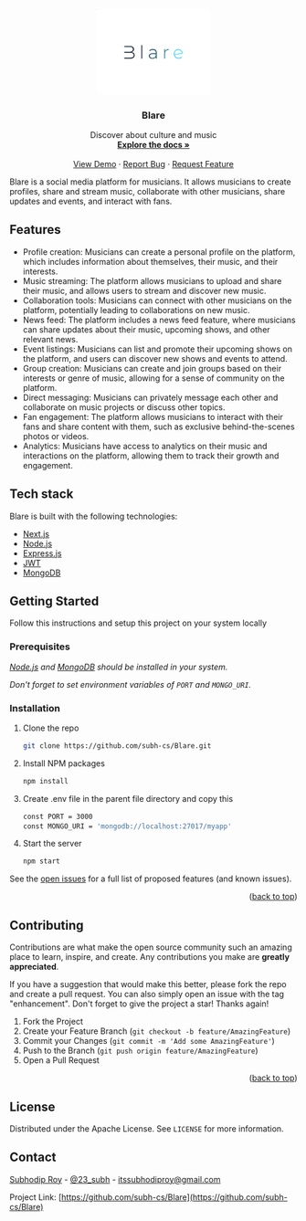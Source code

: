 <!-- PROJECT LOGO -->
<br />
<div align="center">
  <a href="https://github.com//subh-cs/Blare">
    <img src="/assets/BlareLogo.png" alt="Logo" width="200">
  </a>

<h3 align="center">Blare</h3>

  <p align="center">
    Discover about culture and music
    <br />
    <a href="https://github.com/subh-cs/Blare"><strong>Explore the docs »</strong></a>
    <br />
    <br />
    <a href="https://subh-ace-it.herokuapp.com">View Demo</a>
    ·
    <a href="https://github.com/subh-cs/Blare/issues">Report Bug</a>
    ·
    <a href="https://github.com/subh-cs/Blare/issues">Request Feature</a>
  </p>
</div>

Blare is a social media platform for musicians. It allows musicians to create profiles, share and stream music, collaborate with other musicians, share updates and events, and interact with fans.

## Features

- Profile creation: Musicians can create a personal profile on the platform, which includes information about themselves, their music, and their interests.
- Music streaming: The platform allows musicians to upload and share their music, and allows users to stream and discover new music.
- Collaboration tools: Musicians can connect with other musicians on the platform, potentially leading to collaborations on new music.
- News feed: The platform includes a news feed feature, where musicians can share updates about their music, upcoming shows, and other relevant news.
- Event listings: Musicians can list and promote their upcoming shows on the platform, and users can discover new shows and events to attend.
- Group creation: Musicians can create and join groups based on their interests or genre of music, allowing for a sense of community on the platform.
- Direct messaging: Musicians can privately message each other and collaborate on music projects or discuss other topics.
- Fan engagement: The platform allows musicians to interact with their fans and share content with them, such as exclusive behind-the-scenes photos or videos.
- Analytics: Musicians have access to analytics on their music and interactions on the platform, allowing them to track their growth and engagement.

## Tech stack

Blare is built with the following technologies:

- [Next.js](https://nextjs.org/)
- [Node.js](https://nodejs.org/)
- [Express.js](https://expressjs.com/)
- [JWT](https://jwt.io/)
- [MongoDB](https://www.mongodb.com/)


<!-- GETTING STARTED -->
## Getting Started

Follow this instructions and setup this project on your system locally

### Prerequisites
_[Node.js](https://nodejs.org/) and [MongoDB](https://www.mongodb.com/) should be installed in your system._

_Don't forget to set environment variables of `PORT` and `MONGO_URI`._
   
### Installation

1. Clone the repo
   ```sh
   git clone https://github.com/subh-cs/Blare.git
   ```
2. Install NPM packages
   ```sh
   npm install
   ```
3. Create .env file in the parent file directory and copy this
   ```sh
   const PORT = 3000
   const MONGO_URI = 'mongodb://localhost:27017/myapp'
   ```
5. Start the server
   ```sh
   npm start
   ```

See the [open issues](https://github.com/subh-cs/Blare/issues) for a full list of proposed features (and known issues).

<p align="right">(<a href="#readme-top">back to top</a>)</p>



<!-- CONTRIBUTING -->
## Contributing

Contributions are what make the open source community such an amazing place to learn, inspire, and create. Any contributions you make are **greatly appreciated**.

If you have a suggestion that would make this better, please fork the repo and create a pull request. You can also simply open an issue with the tag "enhancement".
Don't forget to give the project a star! Thanks again!

1. Fork the Project
2. Create your Feature Branch (`git checkout -b feature/AmazingFeature`)
3. Commit your Changes (`git commit -m 'Add some AmazingFeature'`)
4. Push to the Branch (`git push origin feature/AmazingFeature`)
5. Open a Pull Request

<p align="right">(<a href="#readme-top">back to top</a>)</p>



<!-- LICENSE -->
## License

Distributed under the Apache License. See `LICENSE` for more information.


<!-- CONTACT -->
## Contact

[Subhodip Roy](https://linkedin.com/in/subh-cs) - [@23_subh](https://twitter.com/subh-cs) - itssubhodiproy@gmail.com

Project Link: [https://github.com/subh-cs/Blare](https://github.com/subh-cs/Blare)

